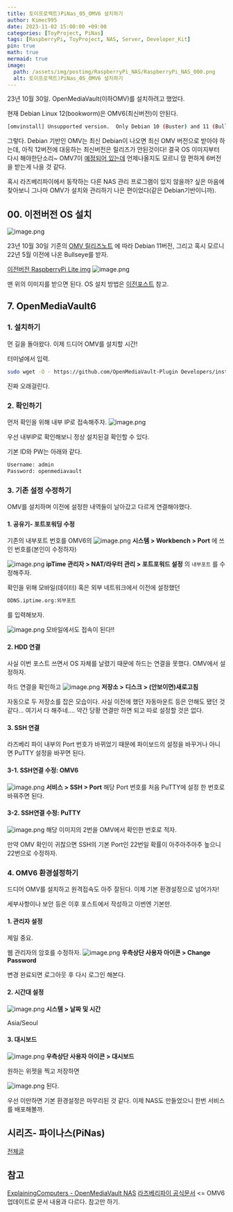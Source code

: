 ```yaml
---
title: 토이프로젝트)PiNas_05_OMV6 설치하기
author: Kimec995
date: 2023-11-02 15:00:00 +09:00
categories: [ToyProject, PiNas]
tags: [RaspberryPi, ToyProject, NAS, Server, Developer_Kit]
pin: true
math: true
mermaid: true
image: 
  path: /assets/img/postimg/RaspberryPi_NAS/RaspberryPi_NAS_000.png
  alt: 토이프로젝트)PiNas_05_OMV6 설치하기
---
```

23년 10월 30일. OpenMediaVault(이하OMV)를 설치하려고 했었다.

현재 Debian Linux 12(bookworm)은 OMV6(최신버전)이 안된다.

```bash
[omvinstall] Unsupported version.  Only Debian 10 (Buster) and 11 (Bullseye) are supported.  Exiting...
```

그렇다. Debian 기반인 OMV는 최신 Debian이 나오면 최신 OMV 버전으로 받아야 하는데, 아직 12버전에 대응하는 최신버전은 릴리즈가 안된것이다! 결국 OS 이미지부터 다시 해야한단소리~ OMV7이 [예정되어 있는데](https://www.openmediavault.org/?p=3583) 언제나올지도 모르니 맘 편하게 6버전을 받는게 나을 것 같다.

혹시 라즈베리파이에서 동작하는 다른 NAS 관리 프로그램이 있지 않을까? 싶은 마음에 찾아보니 그나마 OMV가 설치와 관리하기 나은 편이었다(같은 Debian기반이니까).

## 00. 이전버전 OS 설치
![image.png](\assets\img\postimg\RaspberryPi_NAS\RaspberryPi_NAS_41.png)

23년 10월 30일 기준의 [OMV 릴리즈노트](https://docs.openmediavault.org/en/stable/releases.html) 에 따라 Debian 11버전, 그리고 혹시 모르니 22년 5월 이전에 나온 Bullseye를 받자.

[이전버전 RaspberryPi Lite img](https://downloads.raspberrypi.com/raspios_lite_armhf/images/?_gl=1*1xlk935*_ga*OTI3NDcxMDY4LjE2OTcwMjk2MjA.*_ga_22FD70LWDS*MTY5ODY1NDA3Ni4zLjEuMTY5ODY1NDA5MS4wLjAuMA..)
![image.png](\assets\img\postimg\RaspberryPi_NAS\RaspberryPi_NAS_42.png)

맨 위의 이미지를 받으면 된다.
OS 설치 방법은 [이전포스트](https://kimec995.github.io/posts/PiNas01/#2-os-%EC%84%A4%EC%B9%98) 참고.

## 7. OpenMediaVault6

### 1. 설치하기
먼 길을 돌아왔다. 이제 드디어 OMV를 설치할 시간!

터미널에서 입력.

```bash
sudo wget -O - https://github.com/OpenMediaVault-Plugin Developers/installScript/raw/master/install | sudo bash
```

진짜 오래걸린다.

### 2. 확인하기
먼저 확인을 위해 내부 IP로 접속해주자.
![image.png](\assets\img\postimg\RaspberryPi_NAS\RaspberryPi_NAS_43.png)

우선 내부IP로 확인해보니 정상 설치된걸 확인할 수 있다.

기본 ID와 PW는 아래와 같다.
```bash
Username: admin
Password: openmediavault
```

### 3. 기존 설정 수정하기
OMV를 설치하며 이전에 설정한 내역들이 날아갔고 다르게 연결해야했다.

#### 1. 공유기- 포트포워딩 수정

기존의 내부포트 번호를 OMV6의
![image.png](\assets\img\postimg\RaspberryPi_NAS\RaspberryPi_NAS_44.png)
**시스템 > Workbench > Port**
에 쓰인 번호를(본인이 수정하자)

![image.png](\assets\img\postimg\RaspberryPi_NAS\RaspberryPi_NAS_45.png)
**ipTime 관리자 > NAT/라우터 관리 > 포트포워드 설정**
의 `내부포트` 를 수정해주자.

확인을 위해 모바일(데이터) 혹은 외부 네트워크에서 이전에 설정했던
```bash
DDNS.iptime.org:외부포트
```
를 입력해보자.

![image.png](\assets\img\postimg\RaspberryPi_NAS\RaspberryPi_NAS_46.png)
모바일에서도 접속이 된다!!

#### 2. HDD 연결
사실 이번 포스트 쓰면서 OS 자체를 날렸기 때문에 하드는 연결을 못했다. OMV에서 설정하자.

하드 연결을 확인하고
![image.png](\assets\img\postimg\RaspberryPi_NAS\RaspberryPi_NAS_47.png)
**저장소 > 디스크 > (안보이면)새로고침**

자동으로 두 저장소를 잡은 모습이다.
사실 이전에 했던 자동마운트 등은 안해도 됐던 것 같다... 여기서 다 해주네.... 약간 당황
연결만 하면 되고 따로 설정할 것은 없다.

#### 3. SSH 연결
라즈베리 파이 내부의 Port 번호가 바뀌었기 때문에 파이보드의 설정을 바꾸거나 아니면 PuTTY  설정을 바꾸면 된다. 

#### 3-1. SSH연결 수정: OMV6
![image.png](\assets\img\postimg\RaspberryPi_NAS\RaspberryPi_NAS_48.png)
**서비스 > SSH > Port**
해당 Port 번호를 처음 PuTTY에 설정 한 번호로 바꿔주면 된다.

#### 3-2. SSH연결 수정: PuTTY
![image.png](\assets\img\postimg\RaspberryPi_NAS\RaspberryPi_NAS_21.png)
해당 이미지의 2번을 OMV에서 확인한 번호로 적자.

만약 OMV 확인이 귀찮으면 SSH의 기본 Port인 22번일 확률이 아주아주아주 높으니 22번으로 수정하자.

### 4. OMV6 환경설정하기
드디어 OMV를 설치하고 원격접속도 아주 잘된다.
이제 기본 환경설정으로 넘어가자!

세부사항이나 보안 등은 이후 포스트에서 작성하고 이번엔 기본만.

#### 1. 관리자 설정
제일 중요.

웹 관리자의 암호를 수정하자.
![image.png](\assets\img\postimg\RaspberryPi_NAS\RaspberryPi_NAS_49.png)
**우측상단 사용자 아이콘 > Change Password**

변경 완료되면 로그아웃 후 다시 로그인 해본다.

#### 2. 시간대 설정
![image.png](\assets\img\postimg\RaspberryPi_NAS\RaspberryPi_NAS_50.png)
**시스템 > 날짜 및 시간**

Asia/Seoul

#### 3. 대시보드
![image.png](\assets\img\postimg\RaspberryPi_NAS\RaspberryPi_NAS_51.png)
**우측상단 사용자 아이콘 > 대시보드**

원하는 위젯을 찍고 저장하면

![image.png](\assets\img\postimg\RaspberryPi_NAS\RaspberryPi_NAS_52.png)
된다.

우선 이만하면 기본 환경설정은 마무리된 것 같다. 이제 NAS도 만들었으니 한번 서비스를 배포해볼까.
## 시리즈- 파이나스(PiNas)
[전체글](https://kimec995.github.io/categories/pinas/)

## 참고
[ExplainingComputers - OpenMediaVault NAS](https://youtu.be/bpvlEbdA6qI?t=612)
[라즈베리파이 공식문서](https://www.raspberrypi.com/tutorials/nas-box-raspberry-pi-tutorial/) <= OMV6 업데이트로 문서 내용과 다르다. 참고만 하기.